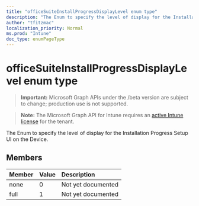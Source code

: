 ```yaml
---
title: "officeSuiteInstallProgressDisplayLevel enum type"
description: "The Enum to specify the level of display for the Installation Progress Setup UI on the Device."
author: "tfitzmac"
localization_priority: Normal
ms.prod: "Intune"
doc_type: enumPageType
---
```


# officeSuiteInstallProgressDisplayLevel enum type

> **Important:** Microsoft Graph APIs under the /beta version are subject to change; production use is not supported.

> **Note:** The Microsoft Graph API for Intune requires an [active Intune license](https://go.microsoft.com/fwlink/?linkid=839381) for the tenant.

The Enum to specify the level of display for the Installation Progress Setup UI on the Device.

## Members
|Member|Value|Description|
|:---|:---|:---|
|none|0|Not yet documented|
|full|1|Not yet documented|





